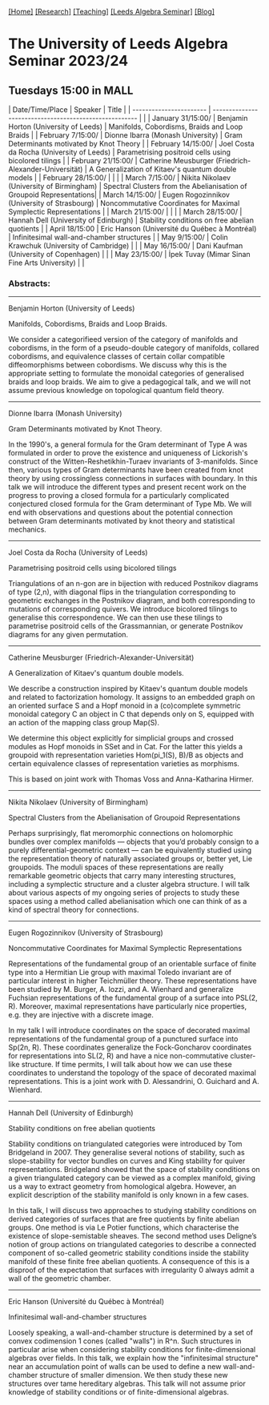 [[Home]](https://emine-yildirim.github.io/) 
[[Research]](https://emine-yildirim.github.io/Research.html) 
[[Teaching]](https://emine-yildirim.github.io/teaching.html)
[[Leeds Algebra Seminar]](https://emine-yildirim.github.io/seminar.html)
[[Blog]](http://yildirimemine.tumblr.com/)

# The University of Leeds Algebra Seminar 2023/24  
## Tuesdays 15:00 in MALL

| Date/Time/Place         | Speaker                                                | Title    |
| ----------------------- | ------------------------------------------------------ |          |
| January 31/15:00/       | Benjamin Horton (University of Leeds)                  | Manifolds, Cobordisms, Braids and Loop Braids      |
| February 7/15:00/       | Dionne Ibarra   (Monash University)                    | Gram Determinants motivated by Knot Theory         |
| February 14/15:00/      | Joel Costa da Rocha (University of Leeds)              | Parametrising positroid cells using bicolored tilings |
| February 21/15:00/      | Catherine Meusburger (Friedrich-Alexander-Universität) | A Generalization of Kitaev's quantum double models |
| February 28/15:00/      |                                                        |          |
| March 7/15:00/          | Nikita Nikolaev (University of Birmingham)             | Spectral Clusters from the Abelianisation of Groupoid Representations|
| March 14/15:00/         | Eugen Rogozinnikov (University of Strasbourg)          | Noncommutative Coordinates for Maximal Symplectic Representations |
| March 21/15:00/         |                                                        |          |
| March 28/15:00/         | Hannah Dell (University of Edinburgh)                  | Stability conditions on free abelian quotients     |
| April 18/15:00          | Eric Hanson (Université du Québec à Montréal)          | Infinitesimal wall-and-chamber structures          |
| May 9/15:00/            | Colin Krawchuk (University of Cambridge)               |          |
| May 16/15:00/           | Dani Kaufman  (University of Copenhagen)               |          |
| May 23/15:00/           | İpek Tuvay  (Mimar Sinan Fine Arts University)         |          |


### Abstracts:

---

Benjamin Horton (University of Leeds) 

Manifolds, Cobordisms, Braids and Loop Braids.

 We consider a categorifieed version of the category of manifolds and cobordisms, in the form of a pseudo-double category of manifolds, collared cobordisms, and equivalence classes of certain collar compatible diffeomorphisms between cobordisms. We discuss why this is the appropriate setting to formulate the monoidal categories of generalised braids and loop braids. We aim to give a pedagogical talk, and we will not assume previous knowledge on topological quantum field theory.
 
 ---
 
Dionne Ibarra (Monash University)
 
Gram Determinants motivated by Knot Theory. 

 In the 1990's, a general formula for the Gram determinant of Type A was formulated in order to prove the existence and uniqueness of Lickorish's construct of the Witten-Reshetikhin-Turaev invariants of 3-manifolds. Since then, various types of Gram determinants have been created from knot theory by using crossingless connections in surfaces with boundary. In this talk we will introduce the different types and present recent work on the progress to proving a closed formula for a particularly complicated conjectured closed formula for the Gram determinant of Type Mb. We will end with observations and questions about the potential connection between Gram determinants motivated by knot theory and statistical mechanics.
 
 ---
 
 Joel Costa da Rocha (University of Leeds) 
 
Parametrising positroid cells using bicolored tilings
 
 Triangulations of an n-gon are in bijection with reduced Postnikov diagrams of type (2,n), with diagonal flips in the triangulation corresponding to geometric exchanges in the Postnikov diagram, and both corresponding to mutations of corresponding quivers. We introduce bicolored tilings to generalise this correspondence. We can then use these tilings to parametrise positroid cells of the Grassmannian, or generate Postnikov diagrams for any given permutation.

---
 
Catherine Meusburger (Friedrich-Alexander-Universität)
 
A Generalization of Kitaev's quantum double models.

 We describe a construction inspired by Kitaev's quantum double models 
and related to factorization homology. It assigns to an embedded graph 
on an oriented surface S and a Hopf monoid in a (co)complete symmetric 
monoidal category C an object in C that depends only on S, equipped with 
an action of the mapping class group Map(S).

We determine this object explicitly for simplicial groups and crossed 
modules as Hopf monoids in SSet and in Cat.  For the latter this yields 
a groupoid with representation varieties Hom(pi_1(S), B)/B as objects 
and certain equivalence classes of representation varieties as morphisms.

This is based on joint work with Thomas Voss and Anna-Katharina Hirmer.

---

Nikita Nikolaev (University of Birmingham) 

Spectral Clusters from the Abelianisation of Groupoid Representations

 Perhaps surprisingly, flat meromorphic connections on holomorphic bundles over complex manifolds — objects that you’d probably consign to a purely differential-geometric context — can be equivalently studied using the representation theory of naturally associated groups or, better yet, Lie groupoids. The moduli spaces of these representations are really remarkable geometric objects that carry many interesting structures, including a symplectic structure and a cluster algebra structure. I will talk about various aspects of my ongoing series of projects to study these spaces using a method called abelianisation which one can think of as a kind of spectral theory for connections.
 
 ---
 
Eugen Rogozinnikov (University of Strasbourg)
 
Noncommutative Coordinates for Maximal Symplectic Representations

 Representations of the fundamental group of an orientable surface of finite type into a Hermitian Lie group with maximal Toledo invariant are of particular interest in higher Teichmüller theory. These representations have been studied by M. Burger, A. Iozzi, and A. Wienhard and generalize Fuchsian representations of the fundamental group of a surface into PSL(2, R). Moreover, maximal representations have particularly nice properties, e.g. they are injective with a discrete image.

In my talk I will introduce coordinates on the space of decorated maximal representations of the fundamental group of a punctured surface into Sp(2n, R). These coordinates generalize the Fock-Goncharov coordinates for representations into SL(2, R) and have a nice non-commutative cluster-like structure. If time permits, I will talk about how we can use these coordinates to understand the topology of the space of decorated maximal representations. This is a joint work with D. Alessandrini, O. Guichard and A. Wienhard.

---

Hannah Dell (University of Edinburgh)

Stability conditions on free abelian quotients 

Stability conditions on triangulated categories were introduced by Tom Bridgeland in 2007. They generalise several notions of stability, such as slope-stability for vector bundles on curves and King stability for quiver representations. Bridgeland showed that the space of stability conditions on a given triangulated category can be viewed as a complex manifold, giving us a way to extract geometry from homological algebra. However, an explicit description of the stability manifold is only known in a few cases. 

In this talk, I will discuss two approaches to studying stability conditions on derived categories of surfaces that are free quotients by finite abelian groups. One method is via Le Potier functions, which characterise the existence of slope-semistable sheaves. The second method uses Deligne’s notion of group actions on triangulated categories to describe a connected component of so-called geometric stability conditions inside the stability manifold of these finite free abelian quotients. A consequence of this is a disproof of the expectation that surfaces with irregularity 0 always admit a wall of the geometric chamber.

---

Eric Hanson (Université du Québec à Montréal)

Infinitesimal wall-and-chamber structures

Loosely speaking, a wall-and-chamber structure is determined by a set of convex codimension 1 cones (called "walls") in R^n. Such structures in particular arise when considering stability conditions for finite-dimensional algebras over fields. In this talk, we explain how the "infinitesimal structure" near an accumulation point of walls can be used to define a new wall-and-chamber structure of smaller dimension. We then study these new structures over tame hereditary algebras. This talk will not assume prior knowledge of stability conditions or of finite-dimensional algebras.

